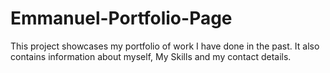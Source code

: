 # Emmanuel-Portfolio-Page
This project showcases my portfolio of work I have done in the past. It also contains information about myself, My Skills and my contact details.
